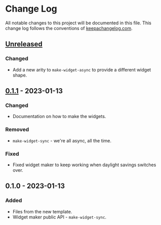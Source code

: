 # Change Log
All notable changes to this project will be documented in this file. This change log follows the conventions of [keepachangelog.com](http://keepachangelog.com/).

## [Unreleased]
### Changed
- Add a new arity to `make-widget-async` to provide a different widget shape.

## [0.1.1] - 2023-01-13
### Changed
- Documentation on how to make the widgets.

### Removed
- `make-widget-sync` - we're all async, all the time.

### Fixed
- Fixed widget maker to keep working when daylight savings switches over.

## 0.1.0 - 2023-01-13
### Added
- Files from the new template.
- Widget maker public API - `make-widget-sync`.

[Unreleased]: https://github.com/your-name/clj-presentation/compare/0.1.1...HEAD
[0.1.1]: https://github.com/your-name/clj-presentation/compare/0.1.0...0.1.1
